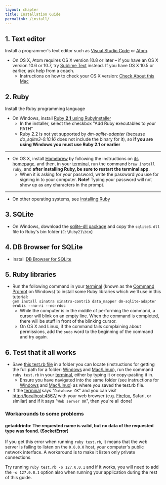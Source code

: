 ```yaml
---
layout: chapter
title: Installation Guide
permalink: /install/
---
```


## 1. Text editor

Install a programmer's text editor such as [Visual Studio Code](https://code.visualstudio.com/) or [Atom](https://atom.io/).

* On OS X, Atom requires OS X version 10.8 or later – if you have an OS X version 10.6 or 10.7, try [Sublime Text](http://www.sublimetext.com/2) instead. If you have OS X 10.5 or earlier, ask help from a coach.
  * Instructions on how to check your OS X version: [Check About this Mac](https://support.apple.com/en-us/HT201260)


## 2. Ruby

Install the Ruby programming language

* On Windows, install [Ruby **2.1** using RubyInstaller](http://dl.bintray.com/oneclick/rubyinstaller/rubyinstaller-2.1.7.exe)
  * In the installer, select the checkbox "Add Ruby executables to your PATH"
  * Ruby 2.2 is not yet supported by *dm-sqlite-adapter* (because *do_sqlite3-0.10.16* does not include the binary for it), so **if you are using Windows you must use Ruby 2.1 or earlier**

<hr>

* On OS X, install [Homebrew](http://brew.sh/) by following the instructions on [its homepage](http://brew.sh/), and then, in your [terminal][terminal], run the command `brew install ruby`, and **after installing Ruby, be sure to restart the terminal app**.
  * When it is asking for your password, write the password you use for signing in to your computer. **Note!** Typing your password will not show up as any characters in the prompt.

<hr>

* On other operating systems, see [Installing Ruby](https://www.ruby-lang.org/en/documentation/installation/)


## 3. SQLite

* On Windows, download the [sqlite-dll package](http://www.sqlite.org/2015/sqlite-dll-win32-x86-3081101.zip) and copy the `sqlite3.dll` file to Ruby's bin folder (`C:\Ruby21\bin`)


## 4. DB Browser for SQLite

* Install [DB Browser for SQLite](http://sqlitebrowser.org/)


## 5. Ruby libraries

* Run the following command in your [terminal][terminal] (known as the [Command Prompt][winprompt] on Windows) to install some Ruby libraries which we'll use in this tutorial:  
  `gem install sinatra sinatra-contrib data_mapper dm-sqlite-adapter erubis --no-ri --no-rdoc`
  * While the computer is in the middle of performing the command, a cursor will blink on an empty line. When the command is completed, there will be stuff in front of the blinking cursor.
  * On OS X and Linux, if the command fails complaining about permissions, add the `sudo` word to the beginning of the command and try again.


## 6. Test that it all works

* Save [this test.rb file](/test.rb) in a folder you can locate (instructions for getting the full path for a folder: [Windows][winpath] and [Mac/Linux][macpath]), run the command `ruby test.rb` in your [terminal][terminal], either by typing it or copy-pasting it in.
  * Ensure you have navigated into the same folder (see instructions for [Windows][winnavigation] and [Mac/Linux][macnavigation]) as where you saved the test.rb file.
* If the [terminal][terminal] says "`Database OK`" and you can visit <http://localhost:4567/> with your web browser (e.g. [Firefox](https://www.mozilla.org/en-US/firefox/new/), Safari, or similar) and if it says "`Web server OK`", then you're all done!


### Workarounds to some problems

#### getaddrinfo: The requested name is valid, but no data of the requested type was found. (SocketError)

If you get this error when running `ruby test.rb`, it means that the web server is failing to listen on the `0.0.0.0` host, your computer's public network interface. A workaround is to make it listen only private connections.

Try running `ruby test.rb -o 127.0.0.1` and if it works, you will need to add the `-o 127.0.0.1` option also when running your application during the rest of this guide.


[terminal]: http://askubuntu.com/questions/38162/what-is-a-terminal-and-how-do-i-open-and-use-it
[macnavigation]: http://askubuntu.com/questions/232442/how-do-i-navigate-between-directories-in-terminal
[winnavigation]: http://www.pcstats.com/articleview.cfm?articleid=1723&page=3
[winprompt]: https://redmondmag.com/articles/2014/11/14/windows-10-command-prompt.aspx
[winpath]: http://www.tomshardware.co.uk/forum/252517-44-full-path-file-folder-windows-folders
[macpath]: http://josharcher.uk/code/find-path-to-folder-on-mac/
